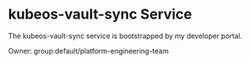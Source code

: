 # kubeos-vault-sync Service

The kubeos-vault-sync service is bootstrapped by my developer portal.

Owner: group:default/platform-engineering-team
